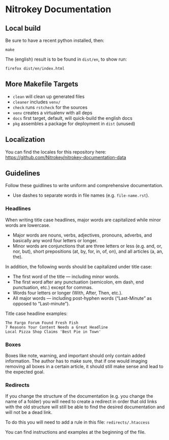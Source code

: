 # Nitrokey Documentation

## Local build

Be sure to have a recent python installed, then:

```
make
```

The (english) result is to be found in `dist/en`, to show run:
```
firefox dist/en/index.html
```

## More Makefile Targets

* `clean` will clean up generated files
* `cleaner` includes `venv/`
* `check` runs `rstcheck` for the sources
* `venv` creates a virtualenv with all deps
* `docs` first target, default, will quick-build the english docs
* `pkg` assembles a package for deployment in `dist` (unused)

## Localization

You can find the locales for this repository here: https://github.com/Nitrokey/nitrokey-documentation-data

## Guidelines

Follow these guidlines to write uniform and comprehensive documentation.

* Use dashes to separate words in file names (e.g. `file-name.rst`).

### Headlines

When writing title case headlines, major words are capitalized while minor words are lowercase.

* Major words are nouns, verbs, adjectives, pronouns, adverbs, and basically any word four letters or longer.
* Minor words are conjunctions that are three letters or less (e.g. and, or, nor, but), short prepositions (at, by, for, in, of, on), and all articles (a, an, the).

In addition, the following words should be capitalized under title case:

* The first word of the title — including minor words.
* The first word after any punctuation (semicolon, em dash, end punctuation, etc.) except for commas.
* Words four letters or longer (With, After, Then, etc.).
* All major words — including post-hyphen words (“Last-Minute” as opposed to “Last-minute”).

Title case headline examples:

    The Fargo Forum Found Fresh Fish
    7 Reasons Your Content Needs a Great Headline
    Local Pizza Shop Claims 'Best Pie in Town'

### Boxes

Boxes like note, warning, and important should only contain added information.
The author has to make sure, that if one would imaging removing all boxes in a certain article, it should still make sense and lead to the expected goal.

### Redirects

If you change the structure of the documentation (e.g. you change the name of a folder) you will need to create a redirect in order that old links with the old structure will still be able to find the desired documentation and will not be a dead link.

To do this you will need to add a rule in this file: `redirects/.htaccess`

You can find instructions and examples at the beginning of the file.
